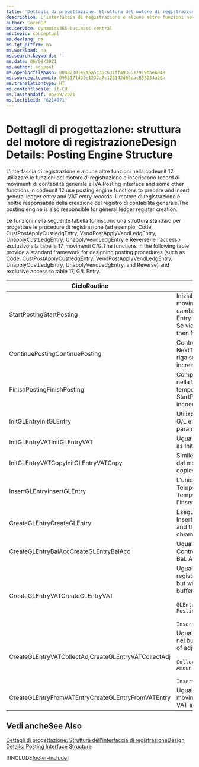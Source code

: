 ```yaml
---
title: 'Dettagli di progettazione: Struttura del motore di registrazione | Microsoft Docs'
description: L'interfaccia di registrazione e alcune altre funzioni nella codeunit 12 utilizzare le funzioni del motore di registrazione e inseriscono record di movimenti di contabilità generale e IVA. Il motore di registrazione è inoltre responsabile della creazione del registro di contabilità generale.
author: SorenGP
ms.service: dynamics365-business-central
ms.topic: conceptual
ms.devlang: na
ms.tgt_pltfrm: na
ms.workload: na
ms.search.keywords: ''
ms.date: 06/08/2021
ms.author: edupont
ms.openlocfilehash: 80482301e9a6a5c30c631ffa936517919bbeb848
ms.sourcegitcommit: 0953171d39e1232a7c126142d68cac858234a20e
ms.translationtype: HT
ms.contentlocale: it-CH
ms.lasthandoff: 06/09/2021
ms.locfileid: "6214971"
---
```

# <a name="design-details-posting-engine-structure"></a><span data-ttu-id="d4399-104">Dettagli di progettazione: struttura del motore di registrazione</span><span class="sxs-lookup"><span data-stu-id="d4399-104">Design Details: Posting Engine Structure</span></span>
<span data-ttu-id="d4399-105">L'interfaccia di registrazione e alcune altre funzioni nella codeunit 12 utilizzare le funzioni del motore di registrazione e inseriscono record di movimenti di contabilità generale e IVA.</span><span class="sxs-lookup"><span data-stu-id="d4399-105">Posting interface and some other functions in codeunit 12 use posting engine functions to prepare and insert general ledger entry and VAT entry records.</span></span> <span data-ttu-id="d4399-106">Il motore di registrazione è inoltre responsabile della creazione del registro di contabilità generale.</span><span class="sxs-lookup"><span data-stu-id="d4399-106">The posting engine is also responsible for general ledger register creation.</span></span>  
  
 <span data-ttu-id="d4399-107">Le funzioni nella seguente tabella forniscono una struttura standard per progettare le procedure di registrazione (ad esempio, Code, CustPostApplyCustledgEntry, VendPostApplyVendLedgEntry, UnapplyCustLedgEntry, UnapplyVendLedgEntry e Reverse) e l'accesso esclusivo alla tabella 17, movimenti C/G.</span><span class="sxs-lookup"><span data-stu-id="d4399-107">The functions in the following table provide a standard framework for designing posting procedures (such as Code, CustPostApplyCustledgEntry, VendPostApplyVendLedgEntry, UnapplyCustLedgEntry, UnapplyVendLedgEntry, and Reverse) and exclusive access to table 17, G/L Entry.</span></span>  
  
|<span data-ttu-id="d4399-108">Ciclo</span><span class="sxs-lookup"><span data-stu-id="d4399-108">Routine</span></span>|<span data-ttu-id="d4399-109">Description</span><span class="sxs-lookup"><span data-stu-id="d4399-109">Description</span></span>|  
|-------------|---------------------------------------|  
|<span data-ttu-id="d4399-110">StartPosting</span><span class="sxs-lookup"><span data-stu-id="d4399-110">StartPosting</span></span>|<span data-ttu-id="d4399-111">Inizializza il buffer di registrazione TempGLEntryBuf, blocca le tabelle dei movimenti IVA e C/G e inizializza il periodo contabile, il registro C/G e il tasso di cambio.</span><span class="sxs-lookup"><span data-stu-id="d4399-111">Initializes posting buffer TempGLEntryBuf, locks G/L Entry and VAT Entry tables, and initializes Accounting Period, G/L Register, and Exchange Rate.</span></span> <span data-ttu-id="d4399-112">Se viene chiamato una sola volta, NextEntryNo è 0.</span><span class="sxs-lookup"><span data-stu-id="d4399-112">Should be called only once, then NextEntryNo is 0.</span></span>|  
|<span data-ttu-id="d4399-113">ContinuePosting</span><span class="sxs-lookup"><span data-stu-id="d4399-113">ContinuePosting</span></span>|<span data-ttu-id="d4399-114">Controlla e registra l''IVA ad esigibilità differita dell'incremento NextTransactionNo della transazione precedente e prepara la registrazione della riga successiva.</span><span class="sxs-lookup"><span data-stu-id="d4399-114">Checks and posts unrealized VAT for previous transaction increment NextTransactionNo and prepares post of next line.</span></span>|  
|<span data-ttu-id="d4399-115">FinishPosting</span><span class="sxs-lookup"><span data-stu-id="d4399-115">FinishPosting</span></span>|<span data-ttu-id="d4399-116">Completa la registrazione inserendo i movimenti di C/G dal buffer temporaneo nella tabella di database.</span><span class="sxs-lookup"><span data-stu-id="d4399-116">Completes posting by inserting G/L entries from temporary buffer into database table.</span></span> <span data-ttu-id="d4399-117">Utilizzato sempre insieme a StartPosting.</span><span class="sxs-lookup"><span data-stu-id="d4399-117">Always used together with StartPosting.</span></span> <span data-ttu-id="d4399-118">Verifica la presenza di incoerenze.</span><span class="sxs-lookup"><span data-stu-id="d4399-118">Checks for inconsistencies.</span></span>|  
|<span data-ttu-id="d4399-119">InitGLEntry</span><span class="sxs-lookup"><span data-stu-id="d4399-119">InitGLEntry</span></span>|<span data-ttu-id="d4399-120">Utilizzato per inizializzare nuovo movimento C/G per riga di</span><span class="sxs-lookup"><span data-stu-id="d4399-120">Used to initialize new G/L entry for Gen.</span></span> <span data-ttu-id="d4399-121">registrazioni generali.</span><span class="sxs-lookup"><span data-stu-id="d4399-121">Jnl Line.</span></span> <span data-ttu-id="d4399-122">Restituisce GLEntry come parametro.</span><span class="sxs-lookup"><span data-stu-id="d4399-122">Returns GLEntry as parameter.</span></span>|  
|<span data-ttu-id="d4399-123">InitGLEntryVAT</span><span class="sxs-lookup"><span data-stu-id="d4399-123">InitGLEntryVAT</span></span>|<span data-ttu-id="d4399-124">Uguale a InitGLEntry, ma assegna anche contropartita e SummarizeVAT.</span><span class="sxs-lookup"><span data-stu-id="d4399-124">Same as InitGLEntry, but also assigns Bal. Account No. and SummarizeVAT.</span></span>|  
|<span data-ttu-id="d4399-125">InitGLEntryVATCopy</span><span class="sxs-lookup"><span data-stu-id="d4399-125">InitGLEntryVATCopy</span></span>|<span data-ttu-id="d4399-126">Simile a InitGLEntryVAT, ma copia anche i dati delle categorie di registrazione dal movimento IVA prima di SummarizeVAT.</span><span class="sxs-lookup"><span data-stu-id="d4399-126">Similar to InitGLEntryVAT, but also copies posting groups data from VAT Entry before SummarizeVAT.</span></span>|  
|<span data-ttu-id="d4399-127">InsertGLEntry</span><span class="sxs-lookup"><span data-stu-id="d4399-127">InsertGLEntry</span></span>|<span data-ttu-id="d4399-128">L'unica funzione che inserisce movimenti C/G nella tabella globale di TempGLEntryBuf.</span><span class="sxs-lookup"><span data-stu-id="d4399-128">The only function that inserts G/L entry into global TempGLEntryBuf table.</span></span> <span data-ttu-id="d4399-129">Utilizzare sempre questa funzione per l'inserimento.</span><span class="sxs-lookup"><span data-stu-id="d4399-129">Always use this function for insert.</span></span>|  
|<span data-ttu-id="d4399-130">CreateGLEntry</span><span class="sxs-lookup"><span data-stu-id="d4399-130">CreateGLEntry</span></span>|<span data-ttu-id="d4399-131">Esegue un InitGLEntry, assegna Importo in valuta addiz. ed esegue InsertGLEntry.</span><span class="sxs-lookup"><span data-stu-id="d4399-131">Performs an InitGLEntry, assigns Additional Currency Amount, and then performs InsertGLEntry.</span></span> <span data-ttu-id="d4399-132">Sostituisce molte righe di codice a una singola chiamata di funzione.</span><span class="sxs-lookup"><span data-stu-id="d4399-132">Replaces several lines of code with a single function call.</span></span>|  
|<span data-ttu-id="d4399-133">CreateGLEntryBalAcc</span><span class="sxs-lookup"><span data-stu-id="d4399-133">CreateGLEntryBalAcc</span></span>|<span data-ttu-id="d4399-134">Uguale a CreateGLEntry, ma assegna anche Tipo contropartita e Contropartita.</span><span class="sxs-lookup"><span data-stu-id="d4399-134">Same as CreateGLEntry, but also assigns Bal. Account Type and Bal. Account No.</span></span>|  
|<span data-ttu-id="d4399-135">CreateGLEntryVAT</span><span class="sxs-lookup"><span data-stu-id="d4399-135">CreateGLEntryVAT</span></span>|<span data-ttu-id="d4399-136">Uguale a CreateGLEntry, ma con elaborazione addizionale delle categorie di registrazione e salvataggio nel buffer temporaneo IVA:</span><span class="sxs-lookup"><span data-stu-id="d4399-136">Same as CreateGLEntry, but with additional processing for posting groups and saving to temporary VAT buffer:</span></span><br /><br /> `GLEntry.CopyPostingGroupsFromDtldCVBuf(DtldCVLedgEntryBuf,GenJnlLine."Gen. Posting Type");`<br /><br /> `InsertVATEntriesFromTemp(DtldCVLedgEntryBuf,GLEntry);`|  
|<span data-ttu-id="d4399-137">CreateGLEntryVATCollectAdj</span><span class="sxs-lookup"><span data-stu-id="d4399-137">CreateGLEntryVATCollectAdj</span></span>|<span data-ttu-id="d4399-138">Uguale a CreateGLEntry, ma con raccolta addizionale di rettifiche e salvataggio nel buffer temporaneo IVA:</span><span class="sxs-lookup"><span data-stu-id="d4399-138">Same as CreateGLEntry, but with additional collection of adjustments and saving to temporary VAT buffer:</span></span><br /><br /> `CollectAdjustment(AdjAmount,GLEntry.Amount,GLEntry."Additional-Currency Amount",OriginalDateSet);`<br /><br /> `InsertVATEntriesFromTemp(DtldCVLedgEntryBuf,GLEntry);`|  
|<span data-ttu-id="d4399-139">CreateGLEntryFromVATEntry</span><span class="sxs-lookup"><span data-stu-id="d4399-139">CreateGLEntryFromVATEntry</span></span>|<span data-ttu-id="d4399-140">Uguale a CreateGLEntry, ma copia anche le categorie di registrazione dal movimento IVA.</span><span class="sxs-lookup"><span data-stu-id="d4399-140">Same as CreateGLEntry, but also copies posting groups from VAT entry.</span></span>|  
  
## <a name="see-also"></a><span data-ttu-id="d4399-141">Vedi anche</span><span class="sxs-lookup"><span data-stu-id="d4399-141">See Also</span></span>  
 [<span data-ttu-id="d4399-142">Dettagli di progettazione: Struttura dell'interfaccia di registrazione</span><span class="sxs-lookup"><span data-stu-id="d4399-142">Design Details: Posting Interface Structure</span></span>](design-details-posting-interface-structure.md)

[!INCLUDE[footer-include](includes/footer-banner.md)]